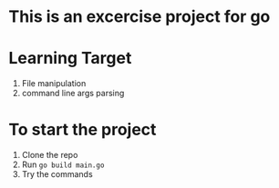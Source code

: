 # This is an excercise project for go

# Learning Target

1. File manipulation
2. command line args parsing

# To start the project

1. Clone the repo
2. Run `go build main.go`
3. Try the commands